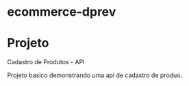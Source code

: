 # ecommerce-dprev

# Projeto 
Cadastro de Produtos - API

Projeto basico demonstrando uma api de cadastro de produo.
